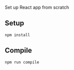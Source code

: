 Set up React app from scratch


Setup
---

```
npm install
```


 
Compile
---
 
```
npm run compile
```